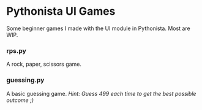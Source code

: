 Pythonista UI Games
===================

Some beginner games I made with the UI module in Pythonista. Most are WIP.


### rps.py

A rock, paper, scissors game. 

### guessing.py

A basic guessing game. _Hint: Guess 499 each time to get the best possible outcome ;)_
